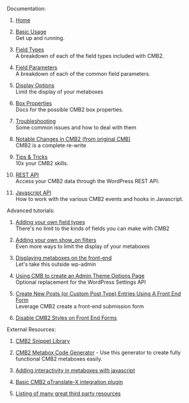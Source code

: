 Documentation:

1. [Home](https://github.com/CMB2/CMB2/wiki)  

1. [Basic Usage](https://github.com/CMB2/CMB2/wiki/Basic-Usage)  
	Get up and running.

1. [Field Types](https://github.com/CMB2/CMB2/wiki/Field-Types)  
	A breakdown of each of the field types included with CMB2.

1. [Field Parameters](https://github.com/CMB2/CMB2/wiki/Field-Parameters)  
	A breakdown of each of the common field parameters.

1. [Display Options](https://github.com/CMB2/CMB2/wiki/Display-Options)  
	Limit the display of your metaboxes

1. [Box Properties](https://github.com/CMB2/CMB2/wiki/Box-Properties)  
	Docs for the possible CMB2 box properties.

1. [Troubleshooting](https://github.com/CMB2/CMB2/wiki/Troubleshooting)  
	Some common issues and how to deal with them

1. [Notable Changes in CMB2 (from original CMB)](https://github.com/CMB2/CMB2/wiki/Notable-Changes-in-CMB2)  
	CMB2 is a complete re-write

1. [Tips & Tricks](https://github.com/CMB2/CMB2/wiki/Tips-&-Tricks)  
	10x your CMB2 skills.

1. [REST API](https://github.com/CMB2/CMB2/wiki/REST-API)  
	Access your CMB2 data through the WordPress REST API.

1. [Javascript API](https://github.com/CMB2/CMB2/wiki/Javascript-API)  
	How to work with the various CMB2 events and hooks in Javascript.

Advanced tutorials:

1. [Adding your own field types](https://github.com/CMB2/CMB2/wiki/Adding-your-own-field-types)  
	There's no limit to the kinds of fields you can make with CMB2

1. [Adding your own show_on filters](https://github.com/CMB2/CMB2/wiki/Adding-your-own-show_on-filters)  
	Even more ways to limit the display of your metaboxes

1. [Displaying metaboxes on the front-end](https://github.com/CMB2/CMB2/wiki/Bringing-Metaboxes-to-the-Front-end)  
	Let's take this outside wp-admin

1. [Using CMB to create an Admin Theme Options Page](https://github.com/CMB2/CMB2/wiki/Using-CMB-to-create-an-Admin-Theme-Options-Page)  
	Optional replacement for the WordPress Settings API

1. [Create New Posts (or Custom Post Type) Entries Using A Front End Form](http://webdevstudios.com/2015/03/30/use-cmb2-to-create-a-new-post-submission-form/)  
  Leverage CMB2 create a front-end submission form

1. [Disable CMB2 Styles on Front End Forms](http://kellenmace.com/disable-cmb2-styles-front-end-forms/)

External Resources:

1. [CMB2 Snippet Library](https://github.com/CMB2/CMB2-Snippet-Library)

1. [CMB2 Metabox Code Generator](http://willthemoor.github.io/cmb2-metabox-generator/) - Use this generator to create fully functional CMB2 metaboxes easily.

1. [Adding interactivity in metaboxes with javascript](http://hasin.me/2013/10/26/improving-ux-in-the-wordpress-admin-panel-with-interactive-meta-boxes/)

1. [Basic CMB2 qTranslate-X integration plugin](https://wordpress.org/plugins/integration-cmb2-qtranslate/)

1. [Listing of many great third party resources](https://github.com/CMB2/CMB2/blob/trunk/README.md#3rd-party-resources)
